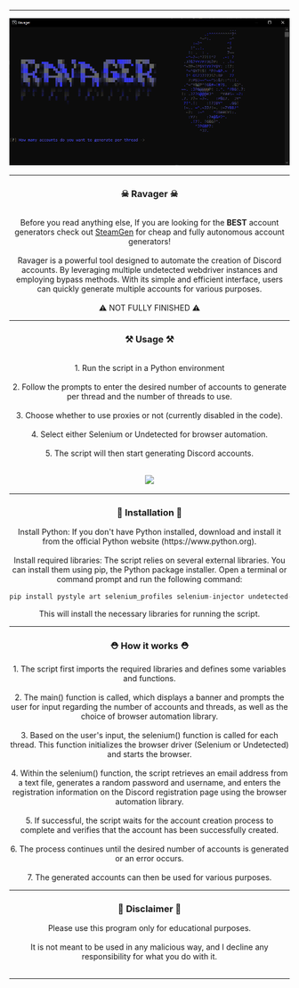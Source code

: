 -----

<p align="center">
<img src="./media/showcase.png">
</p>

-----

### <p align="center">☠ Ravager ☠</p>

<p align="center" >
    <br>
    Before you read anything else, If you are looking for the <strong>BEST</strong> account generators check out <a href="https://discord.gg/NNzMbvzEeB">SteamGen</a> for cheap and fully autonomous account generators!
    <br><br>
    Ravager is a powerful tool designed to automate the creation of Discord accounts. By leveraging multiple undetected webdriver instances and employing bypass methods. With its simple and efficient interface, users can quickly generate multiple accounts for various purposes.
    <br><br>
    ⚠ NOT FULLY FINISHED ⚠
</p>

-----

### <p align="center">⚒ Usage ⚒<p>

<p align="center">
    <br>
    1. Run the script in a Python environment<br><br>
    2. Follow the prompts to enter the desired number of accounts to generate per thread and the number of threads to use.<br><br>
    3. Choose whether to use proxies or not (currently disabled in the code).<br><br>
    4. Select either Selenium or Undetected for browser automation.<br><br>
    5. The script will then start generating Discord accounts.<br><br>
    <p align="center">
      <img src="./media/ravager.png" style="width: 35%; height: auto;">
    </p>
</p>

----

### <p align="center">🧬 Installation 🧬</p>

<p align="center">
  Install Python: If you don't have Python installed, download and install it from the official Python website (https://www.python.org).
  <br><br>
  Install required libraries: The script relies on several external libraries. You can install them using pip, the Python package installer. Open a terminal or command prompt and run the following command:
</p>

```python
pip install pystyle art selenium_profiles selenium-injector undetected-browser
```

<p align="center">
  This will install the necessary libraries for running the script.
</p>

----

### <p align="center">⛑ How it works ⛑</p>
<p align="center">
    1. The script first imports the required libraries and defines some variables and functions.
    <br><br>
    2. The main() function is called, which displays a banner and prompts the user for input regarding the number of accounts and threads, as well as the choice of browser automation library.
    <br><br>
    3. Based on the user's input, the selenium() function is called for each thread. This function initializes the browser driver (Selenium or Undetected) and starts the browser.
    <br><br>
    4. Within the selenium() function, the script retrieves an email address from a text file, generates a random password and username, and enters the registration information on the Discord registration page using the browser automation library.
    <br><br>
    5. If successful, the script waits for the account creation process to complete and verifies that the account has been successfully created.
    <br><br>
    6. The process continues until the desired number of accounts is generated or an error occurs.
    <br><br>
    7. The generated accounts can then be used for various purposes.
    <br>
</p>

----

### <p align="center">📌 Disclaimer 📌</p>

<p align="center">
    Please use this program only for educational purposes.
    <br><br>
    It is not meant to be used in any malicious way, and I decline any responsibility for what you do with it.
    <br><br>
</p>

-----
